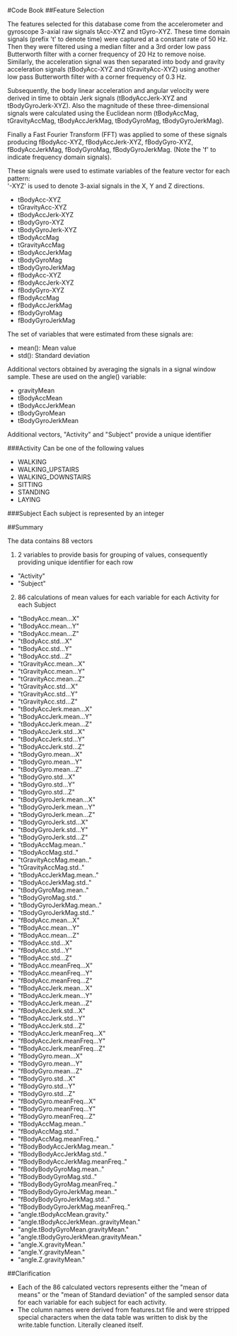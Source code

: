 #Code Book
##Feature Selection 

The features selected for this database come from the accelerometer and gyroscope 3-axial raw signals tAcc-XYZ and tGyro-XYZ. These time domain signals (prefix 't' to denote time) were captured at a constant rate of 50 Hz. Then they were filtered using a median filter and a 3rd order low pass Butterworth filter with a corner frequency of 20 Hz to remove noise. Similarly, the acceleration signal was then separated into body and gravity acceleration signals (tBodyAcc-XYZ and tGravityAcc-XYZ) using another low pass Butterworth filter with a corner frequency of 0.3 Hz. 

Subsequently, the body linear acceleration and angular velocity were derived in time to obtain Jerk signals (tBodyAccJerk-XYZ and tBodyGyroJerk-XYZ). Also the magnitude of these three-dimensional signals were calculated using the Euclidean norm (tBodyAccMag, tGravityAccMag, tBodyAccJerkMag, tBodyGyroMag, tBodyGyroJerkMag). 

Finally a Fast Fourier Transform (FFT) was applied to some of these signals producing fBodyAcc-XYZ, fBodyAccJerk-XYZ, fBodyGyro-XYZ, fBodyAccJerkMag, fBodyGyroMag, fBodyGyroJerkMag. (Note the 'f' to indicate frequency domain signals). 

These signals were used to estimate variables of the feature vector for each pattern:  
'-XYZ' is used to denote 3-axial signals in the X, Y and Z directions.

- tBodyAcc-XYZ
- tGravityAcc-XYZ
- tBodyAccJerk-XYZ
- tBodyGyro-XYZ
- tBodyGyroJerk-XYZ
- tBodyAccMag
- tGravityAccMag
- tBodyAccJerkMag
- tBodyGyroMag
- tBodyGyroJerkMag
- fBodyAcc-XYZ
- fBodyAccJerk-XYZ
- fBodyGyro-XYZ
- fBodyAccMag
- fBodyAccJerkMag
- fBodyGyroMag
- fBodyGyroJerkMag

The set of variables that were estimated from these signals are: 

- mean(): Mean value
- std(): Standard deviation

Additional vectors obtained by averaging the signals in a signal window sample. These are used on the angle() variable:
- gravityMean
- tBodyAccMean
- tBodyAccJerkMean
- tBodyGyroMean
- tBodyGyroJerkMean

Additional vectors, "Activity" and "Subject" provide a unique identifier

###Activity
Can be one of the following values
- WALKING
- WALKING_UPSTAIRS
- WALKING_DOWNSTAIRS
- SITTING
- STANDING
- LAYING

###Subject
Each subject is represented by an integer

##Summary

 The data contains 88 vectors
 1. 2 variables to provide basis for grouping of values, consequently providing unique identifier for each row
- "Activity" 
- "Subject" 
 2. 86 calculations of mean values for each variable for each Activity for each Subject
- "tBodyAcc.mean...X" 
- "tBodyAcc.mean...Y" 
- "tBodyAcc.mean...Z" 
- "tBodyAcc.std...X" 
- "tBodyAcc.std...Y" 
- "tBodyAcc.std...Z" 
- "tGravityAcc.mean...X" 
- "tGravityAcc.mean...Y" 
- "tGravityAcc.mean...Z" 
- "tGravityAcc.std...X" 
- "tGravityAcc.std...Y" 
- "tGravityAcc.std...Z" 
- "tBodyAccJerk.mean...X" 
- "tBodyAccJerk.mean...Y" 
- "tBodyAccJerk.mean...Z" 
- "tBodyAccJerk.std...X" 
- "tBodyAccJerk.std...Y" 
- "tBodyAccJerk.std...Z" 
- "tBodyGyro.mean...X" 
- "tBodyGyro.mean...Y" 
- "tBodyGyro.mean...Z" 
- "tBodyGyro.std...X" 
- "tBodyGyro.std...Y" 
- "tBodyGyro.std...Z" 
- "tBodyGyroJerk.mean...X" 
- "tBodyGyroJerk.mean...Y" 
- "tBodyGyroJerk.mean...Z" 
- "tBodyGyroJerk.std...X" 
- "tBodyGyroJerk.std...Y" 
- "tBodyGyroJerk.std...Z" 
- "tBodyAccMag.mean.." 
- "tBodyAccMag.std.." 
- "tGravityAccMag.mean.." 
- "tGravityAccMag.std.." 
- "tBodyAccJerkMag.mean.." 
- "tBodyAccJerkMag.std.." 
- "tBodyGyroMag.mean.." 
- "tBodyGyroMag.std.." 
- "tBodyGyroJerkMag.mean.." 
- "tBodyGyroJerkMag.std.." 
- "fBodyAcc.mean...X" 
- "fBodyAcc.mean...Y" 
- "fBodyAcc.mean...Z" 
- "fBodyAcc.std...X" 
- "fBodyAcc.std...Y" 
- "fBodyAcc.std...Z" 
- "fBodyAcc.meanFreq...X" 
- "fBodyAcc.meanFreq...Y" 
- "fBodyAcc.meanFreq...Z" 
- "fBodyAccJerk.mean...X" 
- "fBodyAccJerk.mean...Y" 
- "fBodyAccJerk.mean...Z" 
- "fBodyAccJerk.std...X" 
- "fBodyAccJerk.std...Y" 
- "fBodyAccJerk.std...Z" 
- "fBodyAccJerk.meanFreq...X" 
- "fBodyAccJerk.meanFreq...Y" 
- "fBodyAccJerk.meanFreq...Z" 
- "fBodyGyro.mean...X" 
- "fBodyGyro.mean...Y" 
- "fBodyGyro.mean...Z" 
- "fBodyGyro.std...X" 
- "fBodyGyro.std...Y" 
- "fBodyGyro.std...Z" 
- "fBodyGyro.meanFreq...X" 
- "fBodyGyro.meanFreq...Y" 
- "fBodyGyro.meanFreq...Z" 
- "fBodyAccMag.mean.." 
- "fBodyAccMag.std.." 
- "fBodyAccMag.meanFreq.." 
- "fBodyBodyAccJerkMag.mean.." 
- "fBodyBodyAccJerkMag.std.." 
- "fBodyBodyAccJerkMag.meanFreq.." 
- "fBodyBodyGyroMag.mean.." 
- "fBodyBodyGyroMag.std.." 
- "fBodyBodyGyroMag.meanFreq.." 
- "fBodyBodyGyroJerkMag.mean.." 
- "fBodyBodyGyroJerkMag.std.." 
- "fBodyBodyGyroJerkMag.meanFreq.." 
- "angle.tBodyAccMean.gravity." 
- "angle.tBodyAccJerkMean..gravityMean." 
- "angle.tBodyGyroMean.gravityMean." 
- "angle.tBodyGyroJerkMean.gravityMean." 
- "angle.X.gravityMean." 
- "angle.Y.gravityMean." 
- "angle.Z.gravityMean."

##Clarification
- Each of the 86 calculated vectors represents either the "mean of means" or the "mean of Standard deviation" of the sampled sensor data for each variable for each subject for each activity.
- The column names were derived from features.txt file and were stripped special characters when the data table was written to disk by the write.table function.  Literally cleaned itself.

